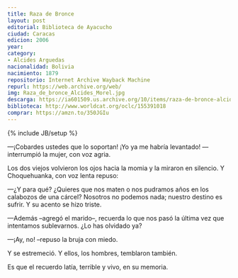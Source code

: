 ```yaml
---
title: Raza de Bronce
layout: post
editorial: Biblioteca de Ayacucho
ciudad: Caracas
edicion: 2006
year:
category: 
- Alcides Arguedas
nacionalidad: Bolivia
nacimiento: 1879
repositorio: Internet Archive Wayback Machine
repurl: https://web.archive.org/web/
img: Raza_de_bronce_Alcides_Morel.jpg
descarga: https://ia601509.us.archive.org/10/items/raza-de-bronce-alcides-arguedas/Raza%20de%20Bronce%20-%20Alcides%20Arguedas.pdf
biblioteca: http://www.worldcat.org/oclc/155391018
comprar: https://amzn.to/350JGIu
---
```

{% include JB/setup %}

—¡Cobardes ustedes que lo soportan! ¡Yo ya me habría levantado! — interrumpió la mujer, con voz agria. 
 
Los dos viejos volvieron los ojos hacia la momia y la miraron en silencio. Y Choquehuanka, con voz lenta repuso: 
 
—¿Y para qué? ¿Quieres que nos maten o nos pudramos años en los calabozos de una cárcel? Nosotros no podemos nada; nuestro destino es sufrir. Y su acento se hizo triste. 
 
—Además –agregó el marido–, recuerda lo que nos pasó la última vez que intentamos sublevarnos. ¿Lo has olvidado ya? 
 
—¡Ay, no! –repuso la bruja con miedo. 
 
Y se estremeció. Y ellos, los hombres, temblaron también. 
 
Es que el recuerdo latía, terrible y vivo, en su memoria.
